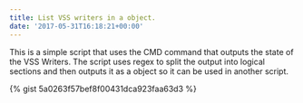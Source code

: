 ```yaml
---
title: List VSS writers in a object.
date: '2017-05-31T16:18:21+00:00'
---
```



This is a simple script that uses the CMD command that outputs the state of the VSS Writers. The script uses regex to split the output into logical sections and then outputs it as a object so it can be used in another script.
<!--more--> 
{% gist 5a0263f57bef8f00431dca923faa63d3 %}

